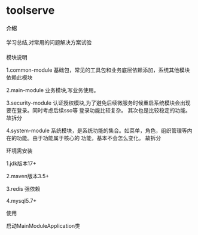 # toolserve

#### 介绍

学习总结,对常用的问题解决方案试验

####  

模块说明

1.common-module 基础包，常见的工具包和业务底层依赖添加，系统其他模块依赖此模块

2.main-module 业务模块,写业务使用。

3.security-module 认证授权模块,为了避免后续微服务时候重启系统模块会出现要在登录。同时考虑后续sso等
登录功能比较复杂。 其次也是比较稳定的功能。故拆分

4.system-module 系统模块，是系统功能的集合。如菜单，角色，组织管理等内在的功能。由于功能属于核心的
功能，基本不会怎么变化。 故拆分

环境需安装

1.jdk版本17+

2.maven版本3.5+

3.redis 强依赖

4.mysql5.7+

使用

启动MainModuleApplication类
